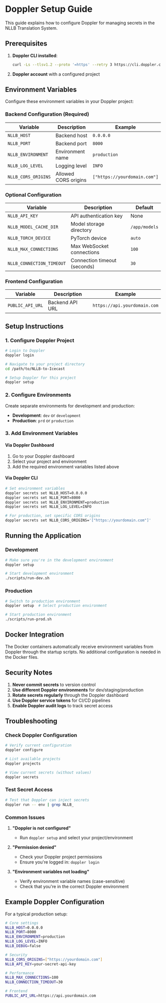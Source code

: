 # Doppler Setup Guide

This guide explains how to configure Doppler for managing secrets in the NLLB Translation System.

## Prerequisites

1. **Doppler CLI installed**:
   ```bash
   curl -Ls --tlsv1.2 --proto '=https' --retry 3 https://cli.doppler.com/install.sh | sudo sh
   ```

2. **Doppler account** with a configured project

## Environment Variables

Configure these environment variables in your Doppler project:

### Backend Configuration (Required)

| Variable | Description | Example |
|----------|-------------|---------|
| `NLLB_HOST` | Backend host | `0.0.0.0` |
| `NLLB_PORT` | Backend port | `8000` |
| `NLLB_ENVIRONMENT` | Environment name | `production` |
| `NLLB_LOG_LEVEL` | Logging level | `INFO` |
| `NLLB_CORS_ORIGINS` | Allowed CORS origins | `["https://yourdomain.com"]` |

### Optional Configuration

| Variable | Description | Default |
|----------|-------------|---------|
| `NLLB_API_KEY` | API authentication key | None |
| `NLLB_MODEL_CACHE_DIR` | Model storage directory | `/app/models` |
| `NLLB_TORCH_DEVICE` | PyTorch device | `auto` |
| `NLLB_MAX_CONNECTIONS` | Max WebSocket connections | `100` |
| `NLLB_CONNECTION_TIMEOUT` | Connection timeout (seconds) | `30` |

### Frontend Configuration

| Variable | Description | Example |
|----------|-------------|---------|
| `PUBLIC_API_URL` | Backend API URL | `https://api.yourdomain.com` |

## Setup Instructions

### 1. Configure Doppler Project

```bash
# Login to Doppler
doppler login

# Navigate to your project directory
cd /path/to/NLLB-to-Icecast

# Setup Doppler for this project
doppler setup
```

### 2. Configure Environments

Create separate environments for development and production:

- **Development**: `dev` or `development`
- **Production**: `prd` or `production`

### 3. Add Environment Variables

#### Via Doppler Dashboard
1. Go to your Doppler dashboard
2. Select your project and environment
3. Add the required environment variables listed above

#### Via Doppler CLI
```bash
# Set environment variables
doppler secrets set NLLB_HOST=0.0.0.0
doppler secrets set NLLB_PORT=8000
doppler secrets set NLLB_ENVIRONMENT=production
doppler secrets set NLLB_LOG_LEVEL=INFO

# For production, set specific CORS origins
doppler secrets set NLLB_CORS_ORIGINS='["https://yourdomain.com"]'
```

## Running the Application

### Development
```bash
# Make sure you're in the development environment
doppler setup

# Start development environment
./scripts/run-dev.sh
```

### Production
```bash
# Switch to production environment
doppler setup  # Select production environment

# Start production environment
./scripts/run-prod.sh
```

## Docker Integration

The Docker containers automatically receive environment variables from Doppler through the startup scripts. No additional configuration is needed in the Docker files.

## Security Notes

1. **Never commit secrets** to version control
2. **Use different Doppler environments** for dev/staging/production
3. **Rotate secrets regularly** through the Doppler dashboard
4. **Use Doppler service tokens** for CI/CD pipelines
5. **Enable Doppler audit logs** to track secret access

## Troubleshooting

### Check Doppler Configuration
```bash
# Verify current configuration
doppler configure

# List available projects
doppler projects

# View current secrets (without values)
doppler secrets
```

### Test Secret Access
```bash
# Test that Doppler can inject secrets
doppler run -- env | grep NLLB_
```

### Common Issues

1. **"Doppler is not configured"**
   - Run `doppler setup` and select your project/environment

2. **"Permission denied"**
   - Check your Doppler project permissions
   - Ensure you're logged in: `doppler login`

3. **"Environment variables not loading"**
   - Verify environment variable names (case-sensitive)
   - Check that you're in the correct Doppler environment

## Example Doppler Configuration

For a typical production setup:

```bash
# Core settings
NLLB_HOST=0.0.0.0
NLLB_PORT=8000
NLLB_ENVIRONMENT=production
NLLB_LOG_LEVEL=INFO
NLLB_DEBUG=false

# Security
NLLB_CORS_ORIGINS=["https://yourdomain.com"]
NLLB_API_KEY=your-secret-api-key

# Performance
NLLB_MAX_CONNECTIONS=100
NLLB_CONNECTION_TIMEOUT=30

# Frontend
PUBLIC_API_URL=https://api.yourdomain.com
```